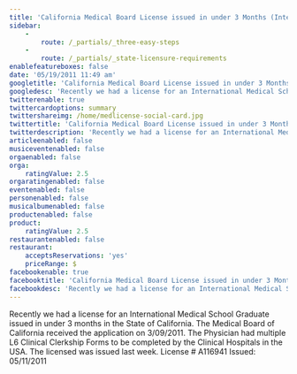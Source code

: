 ```yaml
---
title: 'California Medical Board License issued in under 3 Months (International Graduate)'
sidebar:
    -
        route: /_partials/_three-easy-steps
    -
        route: /_partials/_state-licensure-requirements
enablefeatureboxes: false
date: '05/19/2011 11:49 am'
googletitle: 'California Medical Board License issued in under 3 Months (International Graduate)'
googledesc: 'Recently we had a license for an International Medical School Graduate issued in under 3 months in the State of California. '
twitterenable: true
twittercardoptions: summary
twittershareimg: /home/medlicense-social-card.jpg
twittertitle: 'California Medical Board License issued in under 3 Months (International Graduate)'
twitterdescription: 'Recently we had a license for an International Medical School Graduate issued in under 3 months in the State of California. '
articleenabled: false
musiceventenabled: false
orgaenabled: false
orga:
    ratingValue: 2.5
orgaratingenabled: false
eventenabled: false
personenabled: false
musicalbumenabled: false
productenabled: false
product:
    ratingValue: 2.5
restaurantenabled: false
restaurant:
    acceptsReservations: 'yes'
    priceRange: $
facebookenable: true
facebooktitle: 'California Medical Board License issued in under 3 Months (International Graduate)'
facebookdesc: 'Recently we had a license for an International Medical School Graduate issued in under 3 months in the State of California. '
---
```


<p>Recently we had a license for an International Medical School Graduate issued in under 3 months in the State of California. The Medical Board of California received the application on 3/09/2011. The Physician had multiple L6 Clinical Clerkship Forms to be completed by the Clinical Hospitals in the USA. The licensed was issued last week. License # A116941 Issued: 05/11/2011</p>